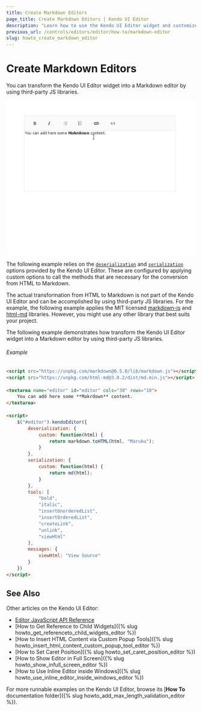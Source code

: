 ```yaml
---
title: Create Markdown Editors
page_title: Create Markdown Editors | Kendo UI Editor
description: "Learn how to use the Kendo UI Editor widget and customize it to generate Markdown."
previous_url: /controls/editors/editor/how-to/markdown-editor
slug: howto_create_markdown_editor
---
```


# Create Markdown Editors

You can transform the Kendo UI Editor widget into a Markdown editor by using third-party JS libraries.

![](markdown_video.gif)

The following example relies on the [`deserialization`](/api/javascript/ui/editor#configuration-deserialization) and [`serialization`](/api/javascript/ui/editor#configuration-serialization) options provided by the Kendo UI Editor. These are configured by applying custom options to call the methods that are necessary for the conversion from HTML to Markdown.

The actual transformation from HTML to Markdown is not part of the Kendo UI Editor and can be accomplished by using third-party JS libraries. For the example, the following example applies the MIT licensed [markdown-js](https://github.com/evilstreak/markdown-js) and [html-md](https://www.npmjs.com/package/html-md) libraries. However, you might use any other library that best suits your project.

The following example demonstrates how transform the Kendo UI Editor widget into a Markdown editor by using third-party JS libraries.

###### Example

```html
<script src="https://unpkg.com/markdown@0.5.0/lib/markdown.js"></script>
<script src="https://unpkg.com/html-md@3.0.2/dist/md.min.js"></script>

<textarea name="editor" id="editor" cols="30" rows="10">
    You can add here some **Makrdown** content.
</textarea>

<script>
    $("#editor").kendoEditor({
        deserialization: {
            custom: function(html) {
                return markdown.toHTML(html, "Maruku");
            }
        },
        serialization: {
            custom: function(html) {
                return md(html);
            }
        },
        tools: [
            "bold",
            "italic",
            "insertUnorderedList",
            "insertOrderedList",
            "createLink",
            "unlink",
            "viewHtml"
        ],
        messages: {
            viewHtml: "View Source"
        }
    })
</script>
```

## See Also

Other articles on the Kendo UI Editor:

* [Editor JavaScript API Reference](/api/javascript/ui/editor)
* [How to Get Reference to Child Widgets]({% slug howto_get_referenceto_child_widgets_editor %})
* [How to Insert HTML Content via Custom Popup Tools]({% slug howto_insert_html_content_custom_popup_tool_editor %})
* [How to Set Caret Position]({% slug howto_set_caret_position_editor %})
* [How to Show Editor in Full Screen]({% slug howto_show_infull_screen_editor %})
* [How to Use Inline Editor inside Windows]({% slug howto_use_inline_editor_inside_windows_editor %})

For more runnable examples on the Kendo UI Editor, browse its [**How To** documentation folder]({% slug howto_add_max_length_validation_editor %}).

